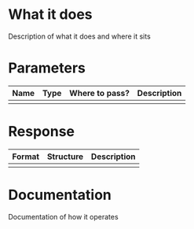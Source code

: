# What it does
Description of what it does and where it sits
# Parameters
| Name | Type | Where to pass? | Description |
| ---- | ---- | -------------- | ----------- |
|      |      |                |             |
# Response
| Format | Structure | Description |
| ------ | --------- | ----------- |
|        |           |             |
# Documentation
Documentation of how it operates